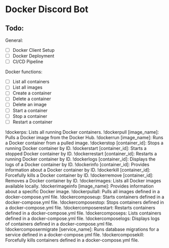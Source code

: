 # Docker Discord Bot

## Todo:

General:

- [ ] Docker Client Setup
- [ ] Docker Deployment
- [ ] CI/CD Pipeline

Docker functions:

- [ ] List all containers
- [ ] List all images
- [ ] Create a container
- [ ] Delete a container
- [ ] Delete an image
- [ ] Start a container
- [ ] Stop a container
- [ ] Restart a container

!dockerps: Lists all running Docker containers.
!dockerpull [image_name]: Pulls a Docker image from the Docker Hub.
!dockerrun [image_name]: Runs a Docker container from a pulled image.
!dockerstop [container_id]: Stops a running Docker container by ID.
!dockerstart [container_id]: Starts a stopped Docker container by ID.
!dockerrestart [container_id]: Restarts a running Docker container by ID.
!dockerlogs [container_id]: Displays the logs of a Docker container by ID.
!dockerinfo [container_id]: Provides information about a Docker container by ID.
!dockerkill [container_id]: Forcefully kills a Docker container by ID.
!dockerremove [container_id]: Removes a Docker container by ID.
!dockerimages: Lists all Docker images available locally.
!dockerimageinfo [image_name]: Provides information about a specific Docker image.
!dockerpullall: Pulls all images defined in a docker-compose.yml file.
!dockercomposeup: Starts containers defined in a docker-compose.yml file.
!dockercomposestop: Stops containers defined in a docker-compose.yml file.
!dockercomposerestart: Restarts containers defined in a docker-compose.yml file.
!dockercomposeps: Lists containers defined in a docker-compose.yml file.
!dockercomposelogs: Displays logs of containers defined in a docker-compose.yml file.
!dockercomposermigrate [service_name]: Runs database migrations for a service defined in a docker-compose.yml file.
!dockercomposekill: Forcefully kills containers defined in a docker-compose.yml file.
